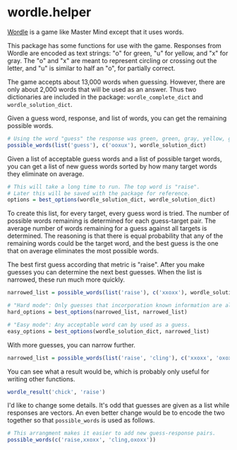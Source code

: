 # wordle.helper
[Wordle](https://www.powerlanguage.co.uk/wordle/) is a game like Master Mind except that it uses words. 

This package has some functions for use with the game. Responses from Wordle are encoded as text strings: "o" for green, "u" for yellow, and "x" for gray.
The "o" and "x" are meant to represent circling or crossing out the letter, and "u" is similar to half an "o", for partially correct.

The game accepts about 13,000 words when guessing. However, there are only about 2,000 words that will be used as an answer. Thus two dictionaries are included in the package: `wordle_complete_dict` and `wordle_solution_dict`.

Given a guess word, response, and list of words, you can get the remaining possible words.
```r
# Using the word "guess" the response was green, green, gray, yellow, gray.
possible_words(list('guess'), c('ooxux'), wordle_solution_dict)
```

Given a list of acceptable guess words and a list of possible target words, you can get a list of new guess words sorted by how many target words they eliminate on average.
```r
# This will take a long time to run. The top word is "raise".
# Later this will be saved with the package for reference.
options = best_options(wordle_solution_dict, wordle_solution_dict)
```

To create this list, for every target, every guess word is tried. The number of possible words remaining is determined for each guess-target pair. The average number of words remaining for a guess against all targets is determined. The reasoning is that there is equal probability that any of the remaining words could be the target word, and the best guess is the one that on average eliminates the most possible words.

The best first guess according that metric is "raise". After you make guesses you can determine the next best guesses. When the list is narrowed, these run much more quickly.
```r
narrowed_list = possible_words(list('raise'), c('xxoxx'), wordle_solution_dict)

# "Hard mode": Only guesses that incorporation known information are allowed.
hard_options = best_options(narrowed_list, narrowed_list)

# "Easy mode": Any acceptable word can by used as a guess.
easy_options = best_options(wordle_solution_dict, narrowed_list)
```

With more guesses, you can narrow further.
```r
narrowed_list = possible_words(list('raise', 'cling'), c('xxoxx', 'oxoxx'), wordle_solution_dict)
```

You can see what a result would be, which is probably only useful for writing other functions.
```r
wordle_result('chick', 'raise')
```

I'd like to change some details. It's odd that guesses are given as a list while responses are vectors. An even better change would be to encode the two together so that `possible_words` is used as follows.
```r
# This arrangment makes it easier to add new guess-response pairs.
possible_words(c('raise,xxoxx', 'cling,oxoxx'))
```
